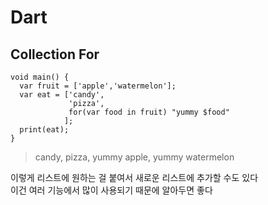 # Dart
## Collection For
```
void main() {
  var fruit = ['apple','watermelon'];
  var eat = ['candy',
             'pizza',
             for(var food in fruit) "yummy $food"
            ];
  print(eat);
}
```
> candy, pizza, yummy apple, yummy watermelon<br>

이렇게 리스트에 원하는 걸 붙여서 새로운 리스트에 추가할 수도 있다<br>
이건 여러 기능에서 많이 사용되기 때문에 알아두면 좋다
